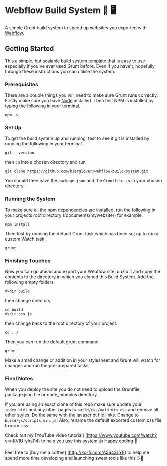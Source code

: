 # Webflow Build System 💨 🖥
A simple Grunt build system to speed up websites you exported with [Webflow](https://webflow.com?rfsn=881395.47d94f).
## Getting Started
This a simple, but scalable build system template that is easy to use especially if you've ever used Grunt before. Even if you have't, hopefully through these instructions you can utilise the system.
### Prerequisites
There are  a couple things you will need to make sure Grunt runs correctly. Firstly make sure you have [Node](https://nodejs.org/en/) installed. Then test NPM is installed by typing the following in your terminal.
```
npm -v
```
### Set Up
To get the build system up and running, test to see if git is installed by running the following in your terminal
```
git --version
```
then `cd` into a chosen directory and run
```
git clone https://github.com/kierglover/webflow-build-system.git
```
You should then have the `package.json` and the `Gruntfile.js` in your chosen directory.

### Running the System
To make sure all the npm dependencies are installed, run the following in your projects root directory (/documents/mywebsite/) for example.
```
npm install
```
Then test by running the default Grunt task which has been set up to run a custom Watch task.

```
grunt
```

### Finishing Touches
Now you can go ahead and export your Webflow site, unzip it and copy the contents to the directory in which you cloned this Build System. Add the following empty folders.

```
mkdir build
```
then change directory
```
cd build
mkdir css js
```
then change back to the root directory of your project.
```
cd ../
```
Then you can run the default grunt command
```
grunt
```
Make a small change or addition in your stylesheet and Grunt will watch for changes and run the pre-prepared tasks.

### Final Notes
When you deploy the site you do not need to upload the Gruntfile,  package.json file or node_modules directory.

If you are using an exact clone of this repo make sure update your `index.html` and any other pages to `build/css/main.min.css` and remove all other styles. Do the same with the javascript file links. Change to `build/js/scripts.min.js`. Also, rename the default exported custom css file to `main.css`.

Check out my [YouTube video tutorial] (https://www.youtube.com/watch?v=nKVIU-yhaP4) to help you use this system 👍 Happy coding 🎉

Feel free to [buy me a coffee] (http://ko-fi.com/A5643LYE) to help me spend more time developing and launching sweet tools like this ☕️🙏
